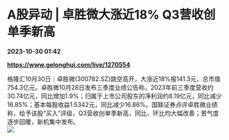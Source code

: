 # A股异动 | 卓胜微大涨近18% Q3营收创单季新高

**2023-10-30 01:42**

**https://www.gelonghui.com/live/1270554**

格隆汇10月30日｜卓胜微(300782.SZ)跳空高开，大涨近18%报141.3元，总市值754.3亿元。卓胜微10月28日发布三季度业绩公告称，2023年前三季度营收约30.74亿元，同比增加1.9%；归属于上市公司股东的净利润约8.19亿元，同比减少16.85%；基本每股收益1.5342元，同比减少16.86%。国联证券点评卓胜微业绩称，给予该股“买入”评级，Q3营收创单季新高，同比、环比均大幅改善；景气度逐步回暖，新机集中发布。  
![](https://img5.gelonghui.com/live/a7d37-0fb18800-af29-4f98-9a39-4741c2fa386b.jpg)